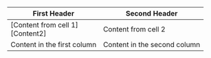 First Header | Second Header
------------ | -------------
[Content from cell 1] <br> [Content2] | Content from cell 2
Content in the first column | Content in the second column

